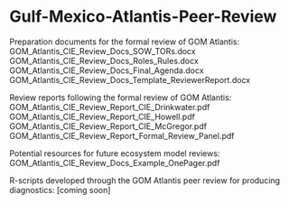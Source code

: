 # Gulf-Mexico-Atlantis-Peer-Review

Preparation documents for the formal review of GOM Atlantis:
GOM_Atlantis_CIE_Review_Docs_SOW_TORs.docx
GOM_Atlantis_CIE_Review_Docs_Roles_Rules.docx
GOM_Atlantis_CIE_Review_Docs_Final_Agenda.docx
GOM_Atlantis_CIE_Review_Docs_Template_ReviewerReport.docx

Review reports following the formal review of GOM Atlantis:
GOM_Atlantis_CIE_Review_Report_CIE_Drinkwater.pdf
GOM_Atlantis_CIE_Review_Report_CIE_Howell.pdf
GOM_Atlantis_CIE_Review_Report_CIE_McGregor.pdf
GOM_Atlantis_CIE_Review_Report_Formal_Review_Panel.pdf

Potential resources for future ecosystem model reviews:
GOM_Atlantis_CIE_Review_Docs_Example_OnePager.pdf

R-scripts developed through the GOM Atlantis peer review for producing diagnostics:
[coming soon]
